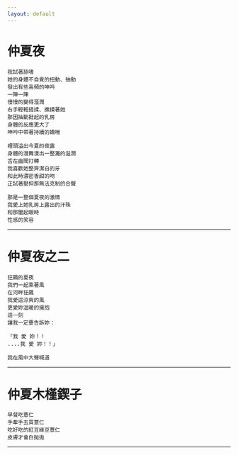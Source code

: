 ```yaml
---
layout: default
---
```


# 仲夏夜

```
我試著舔嗜
她的身體不自覺的扭動、抽動
發出有些高頻的呻吟
一陣一陣
慢慢的變得溼潤
右手輕輕搓揉、撫摸著她
那因抽動挺起的乳房
身體的反應更大了
呻吟中帶著持續的嬌喘

裡頭溢出今夏的夜露
身體的漫舞漫出一整灘的滋潤
舌在齒間打轉
我喜歡她整齊潔白的牙
和此時濃密香甜的吻
正試著壓抑那無法克制的合聲

那是一整個夏夜的激情
我愛上她乳房上露出的汗珠
和那闔起眼時
性感的笑容
```

---

# 仲夏夜之二

```
狂飆的夏夜
我們一起乘著風
在河畔狂飆
我愛這涼爽的風
更愛妳溫暖的擁抱
這一刻
讓我一定要告訴妳：

「我 愛 妳！！
....我 愛 妳！！」

我在風中大聲喊道
```

---

# 仲夏木槿鍥子

```
早餐吃薏仁
手牽手去買薏仁
吃好吃的紅豆綠豆薏仁
皮膚才會白拋拋
```

---

